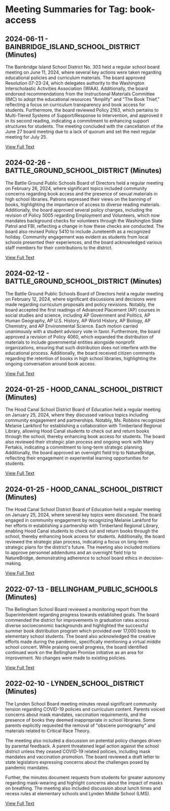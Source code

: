 # Meeting Summaries for Tag: book-access

## 2024-06-11 - BAINBRIDGE_ISLAND_SCHOOL_DISTRICT (Minutes)

The Bainbridge Island School District No. 303 held a regular school board meeting on June 11, 2024, where several key actions were taken regarding educational policies and curriculum materials. The board approved Resolution 07-23-24, which delegates authority to the Washington Interscholastic Activities Association (WIAA). Additionally, the board endorsed recommendations from the Instructional Materials Committee (IMC) to adopt the educational resources "Amplify" and "The Book Thief," reflecting a focus on curriculum transparency and book access for students. Furthermore, the board reviewed Policy 2163, which pertains to Multi-Tiered Systems of Support/Response to Intervention, and approved it in its second reading, indicating a commitment to enhancing support structures for students. The meeting concluded with the cancellation of the June 27 board meeting due to a lack of quorum and set the next regular meeting for July 25.

[View Full Text](https://raw.githubusercontent.com/VoronoiPerspectives/WashingtonStateSchoolBoardExplorer/refs/heads/main/data/countries/usa/states/wa/counties/kitsap/school_boards/bainbridge_island_school_district/2024/2024-06-11-draft-minutes.txt)

## 2024-02-26 - BATTLE_GROUND_SCHOOL_DISTRICT (Minutes)

The Battle Ground Public Schools Board of Directors held a regular meeting on February 26, 2024, where significant topics included community concerns regarding book access and the presence of sexual materials in high school libraries. Patrons expressed their views on the banning of books, highlighting the importance of access to diverse reading materials. Additionally, the board approved several policy changes, including the revision of Policy 5005 regarding Employment and Volunteers, which now mandates background checks for volunteers through the Washington State Patrol and FBI, reflecting a change in how these checks are conducted. The board also revised Policy 5410 to include Juneteenth as a recognized holiday. Community engagement was evident as students from local schools presented their experiences, and the board acknowledged various staff members for their contributions to the district.

[View Full Text](https://raw.githubusercontent.com/VoronoiPerspectives/WashingtonStateSchoolBoardExplorer/refs/heads/main/data/countries/usa/states/wa/counties/clark/school_boards/battle_ground_school_district/2024/2024-02-26-minutes.txt)

## 2024-02-12 - BATTLE_GROUND_SCHOOL_DISTRICT (Minutes)

The Battle Ground Public Schools Board of Directors held a regular meeting on February 12, 2024, where significant discussions and decisions were made regarding curriculum proposals and policy revisions. Notably, the board accepted the first readings of Advanced Placement (AP) courses in social studies and science, including AP Government and Politics, AP Human Geography, AP U.S. History, AP World History, AP Biology, AP Chemistry, and AP Environmental Science. Each motion carried unanimously with a student advisory vote in favor. Furthermore, the board approved a revision of Policy 4060, which expanded the distribution of materials to include governmental entities alongside nonprofit organizations, ensuring that such distribution does not interfere with the educational process. Additionally, the board received citizen comments regarding the retention of books in high school libraries, highlighting the ongoing conversation around book access.

[View Full Text](https://raw.githubusercontent.com/VoronoiPerspectives/WashingtonStateSchoolBoardExplorer/refs/heads/main/data/countries/usa/states/wa/counties/clark/school_boards/battle_ground_school_district/2024/2024-02-12-minutes.txt)

## 2024-01-25 - HOOD_CANAL_SCHOOL_DISTRICT (Minutes)

The Hood Canal School District Board of Education held a regular meeting on January 25, 2024, where they discussed various topics including community engagement and partnerships. Notably, Ms. Robbins recognized Melanie Lankford for establishing a collaboration with Timberland Regional Library, allowing Hood Canal students to check out and return books through the school, thereby enhancing book access for students. The board also reviewed their strategic plan process and ongoing work with Mary Fertakis, indicating a commitment to long-term strategic planning. Additionally, the board approved an overnight field trip to NatureBridge, reflecting their engagement in experiential learning opportunities for students.

[View Full Text](https://raw.githubusercontent.com/VoronoiPerspectives/WashingtonStateSchoolBoardExplorer/refs/heads/main/data/countries/usa/states/wa/counties/mason/school_boards/hood_canal_school_district/2024/2024-01-25-draftmtg-minutes.txt)

## 2024-01-25 - HOOD_CANAL_SCHOOL_DISTRICT (Minutes)

The Hood Canal School District Board of Education held a regular meeting on January 25, 2024, where several key topics were discussed. The board engaged in community engagement by recognizing Melanie Lankford for her efforts in establishing a partnership with Timberland Regional Library, enabling Hood Canal students to check out and return books through the school, thereby enhancing book access for students. Additionally, the board reviewed the strategic plan process, indicating a focus on long-term strategic plans for the district's future. The meeting also included motions to approve personnel addendums and an overnight field trip to NatureBridge, demonstrating adherence to school board ethics in decision-making.

[View Full Text](https://raw.githubusercontent.com/VoronoiPerspectives/WashingtonStateSchoolBoardExplorer/refs/heads/main/data/countries/usa/states/wa/counties/mason/school_boards/hood_canal_school_district/2024/2024-01-25-minutes.txt)

## 2022-07-13 - BELLINGHAM_PUBLIC_SCHOOLS (Minutes)

The Bellingham School Board reviewed a monitoring report from the Superintendent regarding progress towards established goals. The board commended the district for improvements in graduation rates across diverse socioeconomic backgrounds and highlighted the successful summer book distribution program which provided over 17,000 books to elementary school students.  The board also acknowledged the creative efforts made during the pandemic, specifically mentioning a virtual middle school concert. While praising overall progress, the board identified continued work on the Bellingham Promise initiative as an area for improvement. No changes were made to existing policies.

[View Full Text](https://raw.githubusercontent.com/VoronoiPerspectives/WashingtonStateSchoolBoardExplorer/refs/heads/main/data/countries/usa/states/wa/counties/whatcom/school_boards/bellingham_public_schools/2022/2022-07-13-minutes.txt)

## 2022-02-10 - LYNDEN_SCHOOL_DISTRICT (Minutes)

The Lynden School Board meeting minutes reveal significant community tension regarding COVID-19 policies and curriculum content. Parents voiced concerns about mask mandates, vaccination requirements, and the presence of books they deemed inappropriate in school libraries. Some parents explicitly requested the removal of "obscene pornography" and materials related to Critical Race Theory.  

The meeting also included a discussion on potential policy changes driven by parental feedback. A parent threatened legal action against the school district unless they ceased COVID-19 related policies, including mask mandates and vaccination promotion. The board reviewed a draft letter to state legislators expressing concerns about the challenges posed by pandemic mandates. 


Further, the minutes document requests from students for greater autonomy regarding mask-wearing and highlight concerns about the impact of masks on breathing.  The meeting also included discussion about lunch times and recess rules at elementary schools and Lynden Middle School (LMS).

[View Full Text](https://raw.githubusercontent.com/VoronoiPerspectives/WashingtonStateSchoolBoardExplorer/refs/heads/main/data/countries/usa/states/wa/counties/whatcom/school_boards/lynden_school_district/2022/2022-02-10-minutes.txt)

